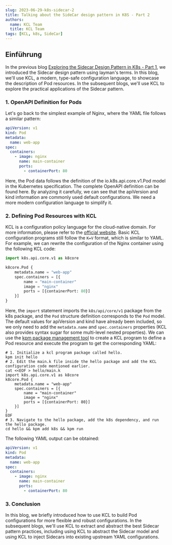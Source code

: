 ```yaml
---
slug: 2023-06-29-k8s-sidecar-2
title: Talking about the SideCar design pattern in K8S - Part 2
authors:
  name: KCL Team
  title: KCL Team
tags: [KCL, k8s, SideCar]
---
```


## Einführung

In the previous blog [Exploring the Sidecar Design Pattern in K8s - Part 1](/blog/2023-06-05-k8s-sidecar-1/), we introduced the Sidecar design pattern using layman's terms. In this blog, we'll use KCL, a modern, type-safe configuration language, to showcase the description of Pod resources. In the subsequent blogs, we'll use KCL to explore the practical applications of the Sidecar pattern.

### 1. OpenAPI Definition for Pods

Let's go back to the simplest example of Nginx, where the YAML file follows a similar pattern:

```yaml
apiVersion: v1
kind: Pod
metadata:
  name: web-app
spec:
  containers:
    - image: nginx
      name: main-container
      ports:
        - containerPort: 80
```

Here, the Pod data follows the definition of the io.k8s.api.core.v1.Pod model in the Kubernetes specification. The complete OpenAPI definition can be found here. By analyzing it carefully, we can see that the apiVersion and kind information are commonly used default configurations. We need a more modern configuration language to simplify it.

### 2. Defining Pod Resources with KCL

KCL is a configuration policy language for the cloud-native domain. For more information, please refer to the [official website](https://kcl-lang.io/). Basic KCL configuration programs still follow the `K=V` format, which is similar to YAML. For example, we can rewrite the configuration of the Nginx container using the following KCL code:

```python
import k8s.api.core.v1 as k8core

k8core.Pod {
    metadata.name = "web-app"
    spec.containers = [{
        name = "main-container"
        image = "nginx"
        ports = [{containerPort: 80}]
    }]
}
```

Here, the `import` statement imports the `k8s/api/core/v1` package from the k8s package, and the `Pod` structure definition corresponds to the `Pod` model. The default values for apiVersion and kind have already been included, so we only need to add the `metadata.name` and `spec.containers` properties (KCL also provides syntax sugar for some multi-level nested properties). We can use the [kpm package management tool](https://kcl-lang.io/docs/user_docs/guides/package-management/installation/) to create a KCL program to define a Pod resource and execute the program to get the corresponding YAML:

```shell
# 1. Initialize a kcl program package called hello.
kpm init hello
# 2. Edit the main.k file inside the hello package and add the KCL configuration code mentioned earlier.
cat <<EOF > hello/main.k
import k8s.api.core.v1 as k8core
k8core.Pod {
    metadata.name = "web-app"
    spec.containers = [{
        name = "main-container"
        image = "nginx"
        ports = [{containerPort: 80}]
    }]
}
EOF
# 3. Navigate to the hello package, add the k8s dependency, and run the hello package.
cd hello && kpm add k8s && kpm run
```

The following YAML output can be obtained:

```yaml
apiVersion: v1
kind: Pod
metadata:
  name: web-app
spec:
  containers:
    - image: nginx
      name: main-container
      ports:
        - containerPort: 80
```

### 3. Conclusion

In this blog, we briefly introduced how to use KCL to build Pod configurations for more flexible and robust configurations. In the subsequent blogs, we'll use KCL to extract and abstract the best Sidecar pattern practices, including using KCL to abstract the Sidecar model and using KCL to inject Sidecars into existing upstream YAML configurations.
